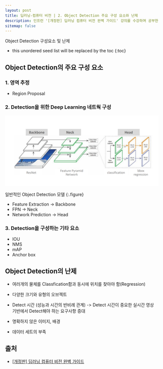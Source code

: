 ```yaml
---
layout: post
title: 딥러닝-컴퓨터 비전 | 2. Object Detection 주요 구성 요소와 난제
description: 인프런 '[개정판] 딥러닝 컴퓨터 비전 완벽 가이드' 강의를 수강하며 공부한 내용을 정리한 글입니다.
sitemap: false
---
```


Object Detection 구성요소 및 난제

* this unordered seed list will be replaced by the toc
{:toc}

## Object Detection의 주요 구성 요소

### 1. 영역 추정
- Region Proposal

### 2. Detection을 위한 Deep Learning 네트웍 구성
![Object Detection Model](/assets/img/blog/ObjectDetectionModel.png)

일반적인 Object Detection 모델
{:.figure}

- Feature Extraction -> Backbone
- FPN -> Neck
- Network Prediction -> Head

### 3. Detection을 구성하는 기타 요소

- IOU
- NMS 
- mAP
- Anchor box

## Object Detection의 난제

- 여러개의 물체를 Classfication함과 동시에 위치를 찾아야 함(Regression) 

- 다양한 크기와 유형의 오브젝트

- Detect 시간 (성능과 시간의 반비례 관계) -> Detect 시간이 중요한 실시간 영상 기반에서 Detect해야 하는 요구사항 증대

- 명확하지 않은 이미지, 배경

- 데이터 세트의 부족

## **출처** 

- [[개정판] 딥러닝 컴퓨터 비전 완벽 가이드](https://www.inflearn.com/course/%EB%94%A5%EB%9F%AC%EB%8B%9D-%EC%BB%B4%ED%93%A8%ED%84%B0%EB%B9%84%EC%A0%84-%EC%99%84%EB%B2%BD%EA%B0%80%EC%9D%B4%EB%93%9C)
